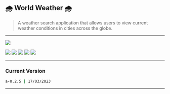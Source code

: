 ## 🌧️ World Weather 🌧️

> A weather search application that allows users to view current weather conditions in cities across the globe.

---
![](https://cdn-icons-png.flaticon.com/128/2389/2389806.png)

![](https://img.shields.io/github/stars/fedetomassini/world-weather) 
![](https://img.shields.io/github/forks/fedetomassini/world-weather) 
![](https://img.shields.io/github/tag/fedetomassini/world-weather)
![](https://img.shields.io/github/release/fedetomassini/world-weather) 
![](https://img.shields.io/github/issues/fedetomassini/world-weather) 

---

### Current Version
```sh
a-0.2.5 | 17/03/2023
```
---

